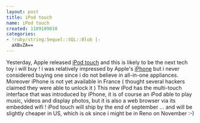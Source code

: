 ```yaml
---
layout: post
title: iPod touch
name: iPod touch
created: 1189109010
categories:
- !ruby/string:Sequel::SQL::Blob |-
  aXBvZA==
---
```

Yesterday, Apple released <a href="http://www.apple.com/ipodtouch/">iPod touch</a><!--break-->
and this is likely to be the next tech toy i will buy !
i was relatively impressed by Apple's <a href="http://www.apple.com/iphone/">iPhone</a> but i never considered buying one since i do not believe in all-in-one appliances. Moreover iPhone is not yet available in France ( thought several hackers claimed they were able to unlock it )
This new iPod has the multi-touch interface that was introduced by iPhone, it is of course an iPod able to play music, videos and display photos, but it is also a web browser via its embedded wifi !
iPod touch will ship by the end of september ... and will be slightly cheaper in US, which is ok since i might be in Reno on November :-)
